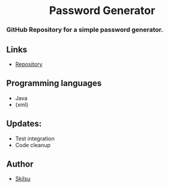 <h1 align="center">Password Generator</h1>

### GitHub Repository for a simple password generator.

## Links

- [Repository](https://github.com/Skilsu/PasswordCreator "Password Creator")
  
## Programming languages

 - Java
 - (xml)

## Updates:

- Test integration
- Code cleanup

## Author

- [Skilsu](https://github.com/Skilsu "Skilsu")
